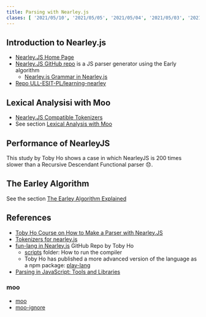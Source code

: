 ```yaml
---
title: Parsing with Nearley.js
clases: [ '2021/05/10', '2021/05/05', '2021/05/04', '2021/05/03', '2021/04/28' ]
---
```



## Introduction to Nearley.js

* [Nearley.JS Home Page](https://nearley.js.org/)
* [Nearley.JS GitHub repo](https://github.com/kach/nearley) is a JS parser generator using the Early algorithm
  * [Nearley.js Grammar in Nearley.js](https://github.com/kach/nearley/blob/master/lib/nearley-language-bootstrapped.ne)
* [Repo ULL-ESIT-PL/learning-nearley](https://github.com/ULL-ESIT-PL/learning-nearley/)

## Lexical Analysisi with Moo 

* [Nearley.JS Compatible Tokenizers](https://nearley.js.org/docs/tokenizers)
* See section [Lexical Analysis with Moo](moo)

## Performance of NearleyJS

This study by Toby Ho shows a case in which NearleyJS is 200 times slower than a Recursive Descendant Functional parser :disappointed:.

<youtube id="njWmVljrhEE"></youtube> 

## The Earley Algorithm

See the section [The Earley Algorithm Explained](algorithm)

## References

* [Toby Ho Course on How to Make a Parser with Nearley.JS](toby-ho-course)
* [Tokenizers for nearley.js](https://nearley.js.org/docs/tokenizers)
* [fun-lang in Nearley.js](https://github.com/airportyh/fun-lang) GitHub Repo by Toby Ho
  * [scripts](https://github.com/airportyh/fun-lang/tree/master/scripts) folder: How to run the compiler
  * Toby Ho has published a more advanced version of the language as a npm package:  [play-lang](https://www.npmjs.com/package/play-lang)
* [Parsing in JavaScript: Tools and Libraries](https://tomassetti.me/parsing-in-javascript/)

### moo

* [moo](https://www.npmjs.com/package/moo/)
* [moo-ignore](https://www.npmjs.com/package/moo-ignore)

